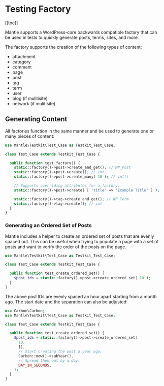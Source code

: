 # Testing Factory

[[toc]]

Mantle supports a WordPress-core backwards compatible factory that can be used
in tests to quickly generate posts, terms, sites, and more.

The factory supports the creation of the following types of content:

* attachment
* category
* comment
* page
* post
* tag
* term
* user
* blog (if mulitisite)
* network (if mulitisite)

## Generating Content

All factories function in the same manner and be used to generate one or many
pieces of content:

```php
use Mantle\Testkit\Test_Case as Testkit_Test_Case;

class Test_Case extends Testkit_Test_Case {

  public function test_factory() {
    static::factory()->post->create_and_get(); // WP_Post
    static::factory()->post->create(); // int
    static::factory()->post->create_many( 10 ); // int[]

    // Supports overriding attributes for a factory.
    static::factory()->post->create( [ 'title' => 'Example Title' ] );

    static::factory()->tag->create_and_get(); // WP_Term
    static::factory()->tag->create(); // int
  }
}
```

### Generating an Ordered Set of Posts

Mantle includes a helper to create an ordered set of posts that are evenly
spaced out. This can be useful when trying to populate a page with a set of
posts and want to verify the order of the posts on the page.

```php
use Mantle\Testkit\Test_Case as Testkit_Test_Case;

class Test_Case extends Testkit_Test_Case {

  public function test_create_ordered_set() {
    $post_ids = static::factory()->post->create_ordered_set( 10 );
  }
}
```

The above post IDs are evenly spaced an hour apart starting from a month ago.
The start date and the separation can also be adjusted:

```php
use Carbon\Carbon;
use Mantle\Testkit\Test_Case as Testkit_Test_Case;

class Test_Case extends Testkit_Test_Case {

  public function test_create_ordered_set() {
    $post_ids = static::factory()->post->create_ordered_set(
      10,
      [],
      // Start creating the post a year ago.
      Carbon::now()->subYear(),
      // Spread them out by a day.
      DAY_IN_SECONDS,
    );
  }
}
```